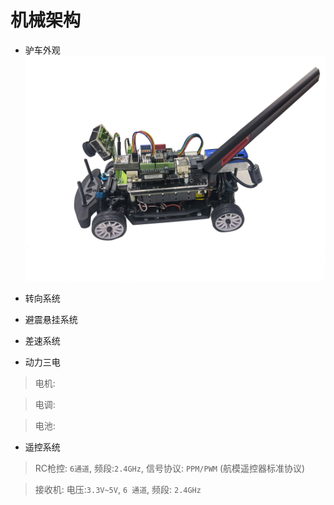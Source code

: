 # 机械架构
* 驴车外观
![驴车外观](./images/donkeycar_lattepanda.jpeg)

* 转向系统

* 避震悬挂系统

* 差速系统

* 动力三电

> 电机:

> 电调:

> 电池:


* 遥控系统

> RC枪控: `6通道`, 频段:`2.4GHz`, 信号协议: `PPM/PWM` (航模遥控器标准协议)

> 接收机: 电压:`3.3V~5V`, `6 通道`, 频段: `2.4GHz` 

